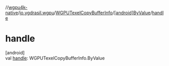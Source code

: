 //[wgpu4k-native](../../../../index.md)/[io.ygdrasil.wgpu](../../index.md)/[WGPUTexelCopyBufferInfo](../index.md)/[[android]ByValue](index.md)/[handle](handle.md)

# handle

[android]\
val [handle](handle.md): WGPUTexelCopyBufferInfo.ByValue